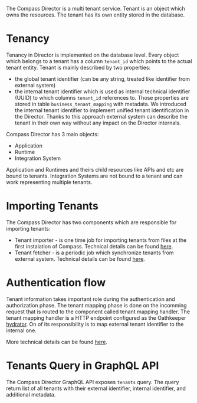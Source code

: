 The Compass Director is a multi tenant service. Tenant is an object which owns the resources. The tenant has its own entity stored in the database.

# Tenancy
Tenancy in Director is implemented on the database level. Every object which belongs to a tenant has a column `tenant_id` which points to the actual tenant entity.
Tenant is mainly described by two properties: 
* the global tenant identifier (can be any string, treated like identifier from external system) 
* the internal tenant identifier which is used as internal technical identifier (UUID) to which columns `tenant_id` references to.
Those properties are stored in table `business_tenant_mapping` with metadata.
We introduced the internal tenant identifier to implement unified tenant identification in the Director. Thanks to this approach external system can describe the tenant in their own way without any impact on the Director internals.

Compass Director has 3 main objects:
* Application
* Runtime
* Integration System

Application and Runtimes and theirs child resources like APIs and etc are bound to tenants.
Integration Systems are not bound to a tenant and can work representing multiple tenants.

# Importing Tenants
The Compass Director has two components which are responsible for importing tenants:
* Tenant importer - is one time job for importing tenants from files at the first instalation of Compass.
Technical details can be found [here](../../components/director/cmd/tenantloader/README.md).
* Tenant fetcher - is a periodic job which synchronize tenants from external system.
Technical details can be found [here](../../components/director/cmd/tenantfetcher/README.md).

# Authentication flow
Tenant information takes important role during the authentication and authorization phase. The tenant mapping phase is done on the incomming request that is routed to the component called tenant mapping handler. The tenant mapping handler is a HTTP endpoint configured as the Oathkeeper [hydrator](https://www.ory.sh/oathkeeper/docs/pipeline/mutator/#hydrator). On of its responsibility is to map external tenant identifier to the internal one.

More technical details can be found [here](../../components/director/internal/).

# Tenants Query in GraphQL API
The Compass Director GraphQL API exposes `tenants` query. The query return list of all tenants with their external identifier, internal identifier, and additional metadata. 
